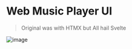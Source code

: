 # Web Music Player UI

> Original was with HTMX but All hail Svelte

![image](https://github.com/user-attachments/assets/97a7cab2-f7ed-4afb-aef3-93ac9968d6e2)